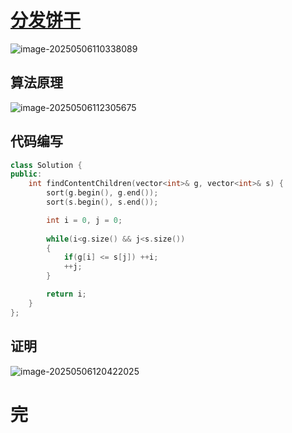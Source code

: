 # [分发饼干](https://leetcode.cn/problems/assign-cookies/)

![image-20250506110338089](https://md-wind.oss-cn-nanjing.aliyuncs.com/md/20250506110338175.png)

## 算法原理

![image-20250506112305675](https://md-wind.oss-cn-nanjing.aliyuncs.com/md/20250506112306155.png)

## 代码编写

```cpp
class Solution {
public:
    int findContentChildren(vector<int>& g, vector<int>& s) {
        sort(g.begin(), g.end());        
        sort(s.begin(), s.end());

        int i = 0, j = 0; 
        
        while(i<g.size() && j<s.size())
        {
            if(g[i] <= s[j]) ++i;
            ++j;
        }

        return i;
    }
};
```

## 证明

![image-20250506120422025](https://md-wind.oss-cn-nanjing.aliyuncs.com/md/20250506120422693.png)

# 完